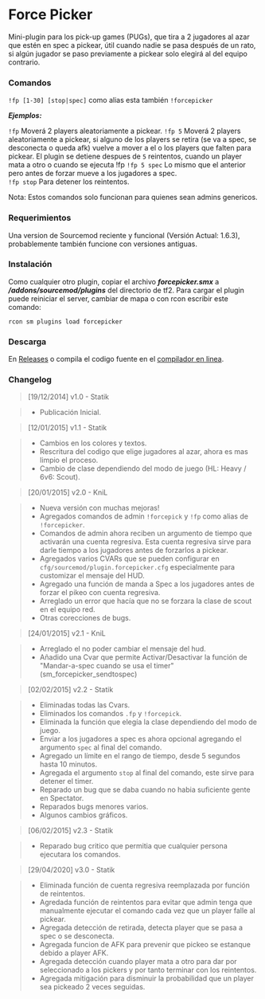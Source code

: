 # Force Picker
Mini-plugin para los pick-up games (PUGs), que tira a 2 jugadores al azar que estén en spec a pickear, útil cuando nadie se pasa después de un rato, si algún jugador se paso previamente a pickear solo elegirá al del equipo contrario.

### Comandos
`!fp [1-30] [stop|spec]` como alias esta también `!forcepicker`

_**Ejemplos:**_

`!fp` Moverá 2 players aleatoriamente a pickear.
`!fp 5` Moverá 2 players aleatoriamente a pickear, si alguno de los players se retira (se va a spec, se desconecta o queda afk) vuelve a mover a el o los players que falten para pickear. El plugin se detiene despues de `5` reintentos, cuando un player mata a otro o cuando se ejecuta !fp 
`!fp 5 spec` Lo mismo que el anterior pero antes de forzar mueve a los jugadores a spec.  
`!fp stop` Para detener los reintentos.

Nota: Estos comandos solo funcionan para quienes sean admins genericos.

### Requerimientos
Una version de Sourcemod reciente y funcional (Versión Actual: 1.6.3), probablemente también funcione con versiones antiguas.

### Instalación
Como cualquier otro plugin, copiar el archivo _**forcepicker.smx**_ a _**/addons/sourcemod/plugins**_ del directorio de tf2.
Para cargar el plugin puede reiniciar el server, cambiar de mapa o con rcon escribir este comando:

`rcon sm plugins load forcepicker`
 
### Descarga
En [Releases](https://github.com/polvora/ForcePicker/releases/) o compila el codigo fuente en el [compilador en linea](http://www.sourcemod.net/compiler.php).

### Changelog
> [19/12/2014] v1.0 - Statik

> * Publicación Inicial.

> [12/01/2015] v1.1 - Statik

> * Cambios en los colores y textos.
> * Rescritura del codigo que elige jugadores al azar, ahora es mas limpio el proceso.
> * Cambio de clase dependiendo del modo de juego (HL: Heavy / 6v6: Scout).

> [20/01/2015] v2.0 - KniL

> * Nueva versión con muchas mejoras!
> * Agregados comandos de admin `!forcepick` y `!fp` como alias de `!forcepicker`.
> * Comandos de admin ahora reciben un argumento de tiempo que activarán una cuenta regresiva. Esta cuenta regresiva sirve para darle tiempo a los jugadores antes de forzarlos a pickear.
> * Agregados varios CVARs que se pueden configurar en `cfg/sourcemod/plugin.forcepicker.cfg` especialmente para customizar el mensaje del HUD.
> * Agregado una función de manda a Spec a los jugadores antes de forzar el pikeo con cuenta regresiva.
> * Arreglado un error que hacía que no se forzara la clase de scout en el equipo red.
> * Otras corecciones de bugs.

> [24/01/2015] v2.1 - KniL

> * Arreglado el no poder cambiar el mensaje del hud.  
> * Añadido una Cvar que permite Activar/Desactivar la función de "Mandar-a-spec cuando se usa el timer" (sm_forcepicker_sendtospec)

> [02/02/2015] v2.2 - Statik

> * Eliminadas todas las Cvars.
> * Eliminados los comandos `.fp` y `!forcepick`.
> * Eliminada la función que elegía la clase dependiendo del modo de juego.
> * Enviar a los jugadores a spec es ahora opcional agregando el argumento `spec` al final del comando.
> * Agregado un límite en el rango de tiempo, desde 5 segundos hasta 10 minutos.
> * Agregada el argumento `stop` al final del comando, este sirve para detener el timer.
> * Reparado un bug que se daba cuando no habia suficiente gente en Spectator.
> * Reparados bugs menores varios.
> * Algunos cambios gráficos.

> [06/02/2015] v2.3 - Statik

> * Reparado bug critico que permitia que cualquier persona ejecutara los comandos.

> [29/04/2020] v3.0 - Statik

> * Eliminada función de cuenta regresiva reemplazada por función de reintentos.
> * Agredada función de reintentos para evitar que admin tenga que manualmente ejecutar el comando cada vez que un player falle al pickear.
> * Agregada detección de retirada, detecta player que se pasa a spec o se desconecta.
> * Agregada funcion de AFK para prevenir que pickeo se estanque debido a player AFK.
> * Agregada detección cuando player mata a otro para dar por seleccionado a los pickers y por tanto terminar con los reintentos.
> * Agregada mitigación para disminuir la probabilidad que un player sea pickeado 2 veces seguidas.
